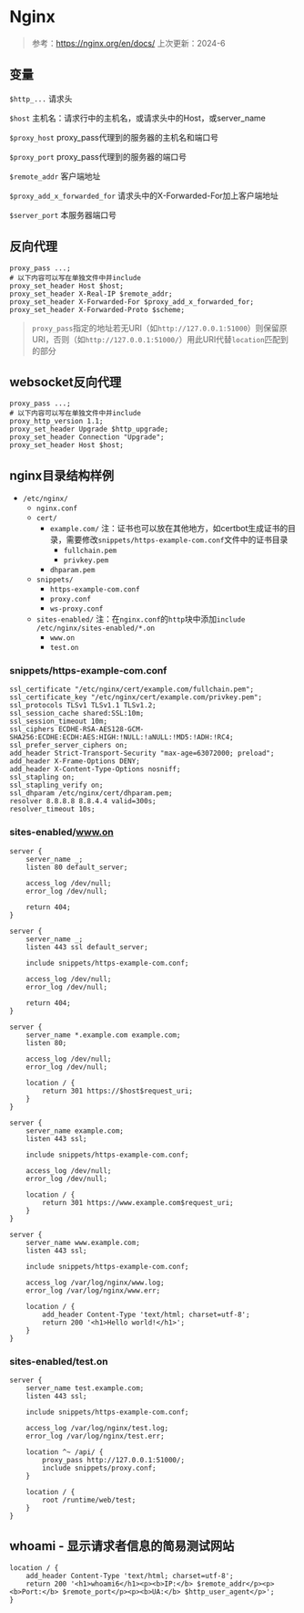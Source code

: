 # Nginx

> 参考：https://nginx.org/en/docs/
> 上次更新：2024-6

## 变量

`$http_...` 请求头

`$host` 主机名：请求行中的主机名，或请求头中的Host，或server_name

`$proxy_host` proxy_pass代理到的服务器的主机名和端口号

`$proxy_port` proxy_pass代理到的服务器的端口号

`$remote_addr` 客户端地址

`$proxy_add_x_forwarded_for` 请求头中的X-Forwarded-For加上客户端地址

`$server_port` 本服务器端口号

## 反向代理

```
proxy_pass ...;
# 以下内容可以写在单独文件中并include
proxy_set_header Host $host;
proxy_set_header X-Real-IP $remote_addr;
proxy_set_header X-Forwarded-For $proxy_add_x_forwarded_for;
proxy_set_header X-Forwarded-Proto $scheme;
```

> `proxy_pass`指定的地址若无URI（如`http://127.0.0.1:51000`）则保留原URI，否则（如`http://127.0.0.1:51000/`）用此URI代替`location`匹配到的部分

## websocket反向代理

```
proxy_pass ...;
# 以下内容可以写在单独文件中并include
proxy_http_version 1.1;
proxy_set_header Upgrade $http_upgrade;
proxy_set_header Connection "Upgrade";
proxy_set_header Host $host;
```

## nginx目录结构样例

- `/etc/nginx/`
    - `nginx.conf`
    - `cert/`
        - `example.com/` 注：证书也可以放在其他地方，如certbot生成证书的目录，需要修改`snippets/https-example-com.conf`文件中的证书目录
            - `fullchain.pem`
            - `privkey.pem`
        - `dhparam.pem`
    - `snippets/`
        - `https-example-com.conf`
        - `proxy.conf`
        - `ws-proxy.conf`
    - `sites-enabled/` 注：在`nginx.conf`的`http`块中添加`include /etc/nginx/sites-enabled/*.on`
        - `www.on`
        - `test.on`

### snippets/https-example-com.conf

```
ssl_certificate "/etc/nginx/cert/example.com/fullchain.pem";
ssl_certificate_key "/etc/nginx/cert/example.com/privkey.pem";
ssl_protocols TLSv1 TLSv1.1 TLSv1.2;
ssl_session_cache shared:SSL:10m;
ssl_session_timeout 10m;
ssl_ciphers ECDHE-RSA-AES128-GCM-SHA256:ECDHE:ECDH:AES:HIGH:!NULL:!aNULL:!MD5:!ADH:!RC4;
ssl_prefer_server_ciphers on;
add_header Strict-Transport-Security "max-age=63072000; preload";
add_header X-Frame-Options DENY;
add_header X-Content-Type-Options nosniff;
ssl_stapling on;
ssl_stapling_verify on;
ssl_dhparam /etc/nginx/cert/dhparam.pem;
resolver 8.8.8.8 8.8.4.4 valid=300s;
resolver_timeout 10s;
```

### sites-enabled/www.on

```
server {
    server_name _;
    listen 80 default_server;

    access_log /dev/null;
    error_log /dev/null;

    return 404;
}

server {
    server_name _;
    listen 443 ssl default_server;

    include snippets/https-example-com.conf;

    access_log /dev/null;
    error_log /dev/null;

    return 404;
}

server {
    server_name *.example.com example.com;
    listen 80;

    access_log /dev/null;
    error_log /dev/null;

    location / {
        return 301 https://$host$request_uri;
    }
}

server {
    server_name example.com;
    listen 443 ssl;

    include snippets/https-example-com.conf;

    access_log /dev/null;
    error_log /dev/null;

    location / {
        return 301 https://www.example.com$request_uri;
    }
}

server {
    server_name www.example.com;
    listen 443 ssl;

    include snippets/https-example-com.conf;

    access_log /var/log/nginx/www.log;
    error_log /var/log/nginx/www.err;

    location / {
        add_header Content-Type 'text/html; charset=utf-8';
        return 200 '<h1>Hello world!</h1>';
    }
}
```

### sites-enabled/test.on

```
server {
    server_name test.example.com;
    listen 443 ssl;

    include snippets/https-example-com.conf;

    access_log /var/log/nginx/test.log;
    error_log /var/log/nginx/test.err;

    location ^~ /api/ {
        proxy_pass http://127.0.0.1:51000/;
        include snippets/proxy.conf;
    }

    location / {
        root /runtime/web/test;
    }
}
```

## whoami - 显示请求者信息的简易测试网站

```
location / {
    add_header Content-Type 'text/html; charset=utf-8';
    return 200 '<h1>whoami6</h1><p><b>IP:</b> $remote_addr</p><p><b>Port:</b> $remote_port</p><p><b>UA:</b> $http_user_agent</p>';
}
```
